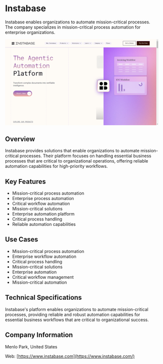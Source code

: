 # Instabase

Instabase enables organizations to automate mission-critical processes. The company specializes in mission-critical process automation for enterprise organizations.

![Instabase](assets\instabase.png)


## Overview

Instabase provides solutions that enable organizations to automate mission-critical processes. Their platform focuses on handling essential business processes that are critical to organizational operations, offering reliable automation capabilities for high-priority workflows.

## Key Features

- Mission-critical process automation
- Enterprise process automation
- Critical workflow automation
- Mission-critical solutions
- Enterprise automation platform
- Critical process handling
- Reliable automation capabilities

## Use Cases

- Mission-critical process automation
- Enterprise workflow automation
- Critical process handling
- Mission-critical solutions
- Enterprise automation
- Critical workflow management
- Mission-critical automation

## Technical Specifications

Instabase's platform enables organizations to automate mission-critical processes, providing reliable and robust automation capabilities for essential business workflows that are critical to organizational success.

## Company Information

Menlo Park, United States

Web: [https://www.instabase.com](https://www.instabase.com/) 